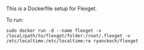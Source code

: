 This is a Dockerfile setup for Flexget.

To run:

```
sudo docker run -d --name flexget -v /local/path/to/flexget/folder:/root/.flexget -v /etc/localtime:/etc/localtime:ro ryanckoch/flexget
```

